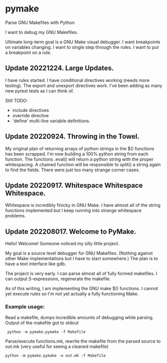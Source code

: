 pymake
======

Parse GNU Makefiles with Python

I want to debug my GNU Makefiles.

Ultimate long-term goal is a GNU Make visual debugger. I want breakpoints on variables changing. I want to single step through the rules. I want to put a breakpoint on a rule.

## Update 20221224. Large Updates.

I have rules started. I have conditional directives working (needs more
testing).  The export and unexport directives work.  I've been adding as many
new pytest tests as I can think of.

Still TODO: 
* include directives 
* override directive
* 'define' multi-line variable definitions.

## Update 20220924. Throwing in the Towel.

My original plan of returning arrays of python strings in the $() functions has
been scrapped. I'm now building a 100% python string from each function. The
functions .eval() will return a python string with the proper whitespacing. A
chained function will be responsible to split() a string again to find the
fields. There were just too many strange corner cases.

## Update 20220917. Whitespace Whitespace Whitespace.

Whitespace is incredibly finicky in GNU Make.  I have almost all of the string functions implemented but I keep running into strange whitespace problems.

## Update 202208017.  Welcome to PyMake. 

Hello! Welcome! Someone noticed my silly little project.

My goal is a source level debugger for GNU Makefiles. (Nothing against other Make implementations but I have to start somewhere.) The plan is to have a text interface like gdb.

The project is very early. I can parse almost all of fully formed makefiles.  I can output S-expressions, regenerate the makefile. 

As of this writing, I am implementing the GNU make $() functions. I cannot yet execute rules so I'm not yet actually a fully functioning Make.

### Example usage:


Read a makefile, dumps incredible amounts of debugging while parsing. Output of the makefile got to stdout

     python -m pymake.pymake -f Makefile

Parse/execute functions.mk, rewrite the makefile from the parsed source to out.mk (very useful for seeing a cleaned makefile)

    python -m pymake.pymake -o out.mk -f Makefile
